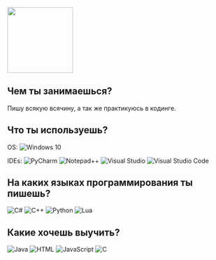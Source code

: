 <img src="https://c.tenor.com/foffyJRxnF4AAAAC/tenor.gif" width="150">

## Чем ты занимаешься?
Пишу всякую всячину, а так же практикуюсь в кодинге.

## Что ты используешь?
OS: ![Windows 10](https://img.shields.io/badge/Windows%2010-0078D6?logo=windows10&logoColor=fff)

IDEs: ![PyCharm](https://img.shields.io/badge/PyCharm-143?logo=pycharm&logoColor=black&color=black&labelColor=green) ![Notepad++](https://img.shields.io/badge/Notepad++-90E59A.svg?&logo=notepad%2b%2b&logoColor=black) ![Visual Studio](https://img.shields.io/badge/Visual%20Studio-5C2D91.svg?&logo=visual-studio&logoColor=white) ![Visual Studio Code](https://img.shields.io/badge/Visual%20Studio%20Code-0078d7.svg?logo=visual-studio-code&logoColor=white)

## На каких языках программирования ты пишешь?
![C#](https://img.shields.io/badge/C%23-lime?logo=csharp&logoColor=white) ![C++](https://img.shields.io/badge/C%2B%2B-blue?logo=c%2B%2B&logoColor=white) ![Python](https://img.shields.io/badge/Python-3776AB?logo=python&logoColor=fff) ![Lua](https://img.shields.io/badge/Lua-%232C2D72.svg?logo=lua&logoColor=white)

## Какие хочешь выучить?
![Java](https://img.shields.io/badge/Java-%23ED8B00.svg?logo=openjdk&logoColor=white) ![HTML](https://img.shields.io/badge/HTML-%23E34F26.svg?logo=html5&logoColor=white) ![JavaScript](https://img.shields.io/badge/JavaScript-F7DF1E?logo=javascript&logoColor=000) ![C](https://img.shields.io/badge/C-00599C?logo=c&logoColor=white)
